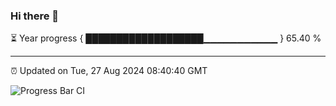 ### Hi there 👋

⏳ Year progress { ███████████████████▁▁▁▁▁▁▁▁▁▁▁ } 65.40 %

---

⏰ Updated on Tue, 27 Aug 2024 08:40:40 GMT

![Progress Bar CI](https://github.com/IshwaranRudhara/GIT-ACTION/workflows/Progress%20Bar%20CI/badge.svg)

